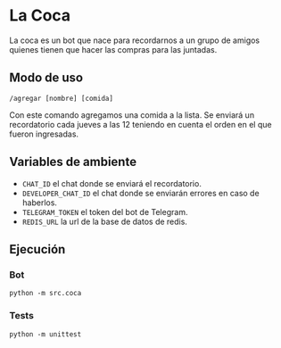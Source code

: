 # La Coca

La coca es un bot que nace para recordarnos a un grupo de amigos quienes tienen que hacer las compras para las juntadas.

## Modo de uso
```
/agregar [nombre] [comida] 
```
Con este comando agregamos una comida a la lista. Se enviará un recordatorio cada jueves a las 12 teniendo en cuenta el orden en el que fueron ingresadas.

## Variables de ambiente
- `CHAT_ID` el chat donde se enviará el recordatorio.
- `DEVELOPER_CHAT_ID` el chat donde se enviarán errores en caso de haberlos.
- `TELEGRAM_TOKEN` el token del bot de Telegram.
- `REDIS_URL` la url de la base de datos de redis.

## Ejecución
### Bot
```
python -m src.coca
```

### Tests
```
python -m unittest
```